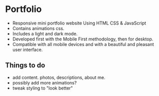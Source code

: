 # Portfolio
- Responsive mini portfolio website Using HTML CSS & JavaScript
- Contains animations css.
- Includes a light and dark mode.
- Developed first with the Mobile First methodology, then for desktop.
- Compatible with all mobile devices and with a beautiful and pleasant user interface.

## Things to do 

- add content. photos, descriptions, about me. 
- possibly add more animations?
- tweak styling to "look better" 

